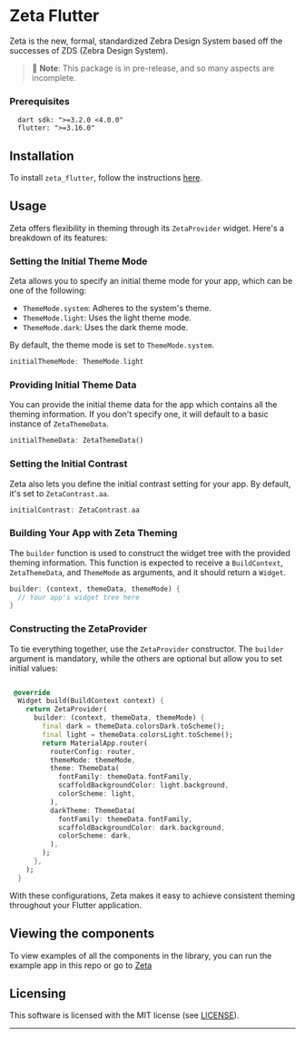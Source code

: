 # Zeta Flutter

Zeta is the new, formal, standardized Zebra Design System based off the successes of ZDS (Zebra Design System).

> 🚧 **Note**: This package is in pre-release, and so many aspects are incomplete.

### Prerequisites

```
  dart sdk: ">=3.2.0 <4.0.0"
  flutter: ">=3.16.0"
```

## Installation

To install `zeta_flutter`, follow the instructions [here](https://pub.dev/packages/zeta_flutter/install).

## Usage

Zeta offers flexibility in theming through its `ZetaProvider` widget. Here's a breakdown of its features:

### Setting the Initial Theme Mode

Zeta allows you to specify an initial theme mode for your app, which can be one of the following:

- `ThemeMode.system`: Adheres to the system's theme.
- `ThemeMode.light`: Uses the light theme mode.
- `ThemeMode.dark`: Uses the dark theme mode.

By default, the theme mode is set to `ThemeMode.system`.

```dart
initialThemeMode: ThemeMode.light
```

### Providing Initial Theme Data

You can provide the initial theme data for the app which contains all the theming information. If you don't specify one, it will default to a basic instance of `ZetaThemeData`.

```dart
initialThemeData: ZetaThemeData()
```

### Setting the Initial Contrast

Zeta also lets you define the initial contrast setting for your app. By default, it's set to `ZetaContrast.aa`.

```dart
initialContrast: ZetaContrast.aa
```

### Building Your App with Zeta Theming

The `builder` function is used to construct the widget tree with the provided theming information. This function is expected to receive a `BuildContext`, `ZetaThemeData`, and `ThemeMode` as arguments, and it should return a `Widget`.

```dart
builder: (context, themeData, themeMode) {
  // Your app's widget tree here
}
```

### Constructing the ZetaProvider

To tie everything together, use the `ZetaProvider` constructor. The `builder` argument is mandatory, while the others are optional but allow you to set initial values:

```dart

 @override
  Widget build(BuildContext context) {
    return ZetaProvider(
      builder: (context, themeData, themeMode) {
        final dark = themeData.colorsDark.toScheme();
        final light = themeData.colorsLight.toScheme();
        return MaterialApp.router(
          routerConfig: router,
          themeMode: themeMode,
          theme: ThemeData(
            fontFamily: themeData.fontFamily,
            scaffoldBackgroundColor: light.background,
            colorScheme: light,
          ),
          darkTheme: ThemeData(
            fontFamily: themeData.fontFamily,
            scaffoldBackgroundColor: dark.background,
            colorScheme: dark,
          ),
        );
      },
    );
  }
```

With these configurations, Zeta makes it easy to achieve consistent theming throughout your Flutter application.

## Viewing the components

To view examples of all the components in the library, you can run the example app in this repo or go to [Zeta](https://zeta-ds.web.app/)

## Licensing

This software is licensed with the MIT license (see [LICENSE](./LICENSE)).

---
